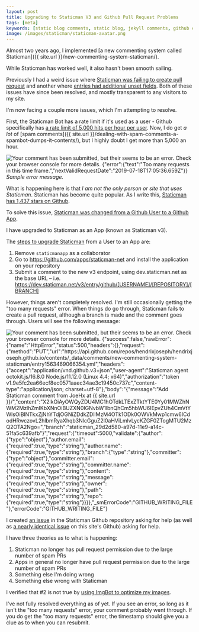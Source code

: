 ```yaml
---
layout: post
title: Upgrading to Staticman V3 and Github Pull Request Problems
tags: [meta]
keywords: [static blog comments, static blog, jekyll comments, github comments, github pages comments, comments, staticman]
image: /images/staticman/staticman-avatar.png
---
```


Almost two years ago, I implemented [a new commenting system called Staticman]({{ site.url }}/new-commenting-system-staticman/).

While Staticman has worked well, it also hasn't been smooth sailing.

Previously I had a weird issue where [Staticman was failing to create pull request](https://github.com/eduardoboucas/staticman/issues/217) and another where [entries had additional unset fields](https://github.com/eduardoboucas/staticman/issues/176). Both of these issues have since been resolved, and mostly transparent to any visitors to my site.

I'm now facing a couple more issues, which I'm attempting to resolve.

First, the Staticman Bot has a rate limit if it's used as a user - Github specifically has [a rate limit of 5,000 hits per hour per user](https://developer.github.com/v3/rate_limit/). Now, I do get *a lot* of [spam comments]({{ site.url }}/dealing-with-spam-comments-a-spambot-dumps-it-contents/), but I highly doubt I get more than 5,000 an hour.

![Your comment has been submitted, but their seems to be an error. Check your browser console for more details.
{"error":{"text":"Too many requests in this time frame.","nextValidRequestDate":"2019-07-18T17:05:36.659Z"}}](/images/staticman/too-many-requests-error.png)
*Sample error message.*

What is happening here is that *I am not the only person or site that uses Staticman*. Staticman has become quite popular. As I write this, [Staticman has 1,437 stars on Github](https://github.com/eduardoboucas/staticman/stargazers).

To solve this issue, [Staticman was changed from a Github User to a Github App](https://github.com/eduardoboucas/staticman/issues/243).

I have upgraded to Staticman as an App (known as Staticman v3).

The [steps to upgrade Staticman](https://github.com/eduardoboucas/staticman/issues/243#issuecomment-453754860) from a User to an App are:

1. Remove `staticmanapp` as a collaborator
2. Go to https://github.com/apps/staticman-net and install the application on your repository
3. Submit a comment to the new v3 endpoint, using dev.staticman.net as the base URL – i.e. https://dev.staticman.net/v3/entry/github/[USERNAME]/[REPOSITORY]/[BRANCH]

However, things aren't completely resolved. I'm still occasionally getting the "too many requests" error. When things do go through, Staticman fails to create a pull request, although a branch is made and the comment goes through. Users will see the following message:

![Your comment has been submitted, but their seems to be an error. Check your browser console for more details.
{"success":false,"rawError":{"name":"HttpError","status":500,"headers":{},"request":{"method":"PUT","url":"https://api.github.com/repos/hendrixjoseph/hendrixjoseph.github.io/contents/_data/comments/new-commenting-system-staticman/entry1563469066354.yml","headers":{"accept":"application/vnd.github.v3+json","user-agent":"Staticman agent octokit.js/16.8.0 Node.js/11.12.0 (Linux 4.4; x64)","authorization":"token v1.9e5fc2ea66ecf8ec0571aaec34ae3c19450c737c","content-type":"application/json; charset=utf-8"},"body":"{\"message\":\"Add Staticman comment from JoeHx at {{ site.url }}/\",\"content\":\"X2lkOiAyOWQyZDU4MC1hOTdkLTExZTktYTE0Yy01MWZhNWM2MzlhZmIKbXNnOiBUZXN0IGNvbW1lbnQhCm5hbWU6IEpvZUh4CmVtYWlsOiBlNTkxZjNhYTdjOGNiZDdkZDllMzM4OTk1ODk0OWVkMwp1cmw6ICdodHRwczovL2hlbmRyaXhqb3NlcGguZ2l0aHViLmlvLycKZGF0ZTogMTU2MzQ2OTA2Ngo=\",\"branch\":\"staticman_29d2d580-a97d-11e9-a14c-51fa5c639afb\"}","request":{"timeout":5000,"validate":{"author":{"type":"object"},"author.email":{"required":true,"type":"string"},"author.name":{"required":true,"type":"string"},"branch":{"type":"string"},"committer":{"type":"object"},"committer.email":{"required":true,"type":"string"},"committer.name":{"required":true,"type":"string"},"content":{"required":true,"type":"string"},"message":{"required":true,"type":"string"},"owner":{"required":true,"type":"string"},"path":{"required":true,"type":"string"},"repo":{"required":true,"type":"string"}}}},"_smErrorCode":"GITHUB_WRITING_FILE"},"errorCode":"GITHUB_WRITING_FILE"}](/images/staticman/long-error.png)

I created [an issue](https://github.com/eduardoboucas/staticman/issues/304) in the Staticman Github repository asking for help (as well as [a nearly identical issue](https://github.com/hendrixjoseph/hendrixjoseph.github.io/issues/6218) on this site's Github) asking for help.

I have three theories as to what is happening:

1. Staticman no longer has pull request permission due to the large number of spam PRs
2. Apps in general no longer have pull request permission due to the large number of spam PRs
3. Something else I'm doing wrong
4. Something else wrong with Staticman

I verified that #2 is not true by [using ImgBot to optimize my images](https://github.com/hendrixjoseph/hendrixjoseph.github.io/pull/6217).

I've not fully resolved everything as of yet. If you see an error, so long as it isn't the "too many requests" error, your comment probably went through. If you do get the "too many requests" error, the timestamp should give you a clue as to when you can resubmit. 
